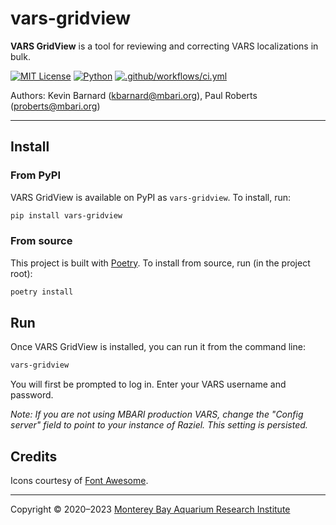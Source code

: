 # vars-gridview

**VARS GridView** is a tool for reviewing and correcting VARS localizations in bulk.

[![MIT License](https://img.shields.io/badge/license-MIT-blue.svg)](https://opensource.org/licenses/MIT)
[![Python](https://img.shields.io/badge/language-Python-blue.svg)](https://www.python.org/downloads/)
[![.github/workflows/ci.yml](https://github.com/mbari-org/vars-gridview/actions/workflows/ci.yml/badge.svg)](https://github.com/mbari-org/vars-gridview/actions/workflows/ci.yml)

Authors: Kevin Barnard ([kbarnard@mbari.org](mailto:kbarnard@mbari.org)), Paul Roberts ([proberts@mbari.org](mailto:proberts@mbari.org))

---

## Install

### From PyPI

VARS GridView is available on PyPI as `vars-gridview`. To install, run:

```bash
pip install vars-gridview
```

### From source

This project is built with [Poetry](https://python-poetry.org/). To install from source, run (in the project root):

```bash
poetry install
```

## Run

Once VARS GridView is installed, you can run it from the command line:

```bash
vars-gridview
```

You will first be prompted to log in. Enter your VARS username and password. 

*Note: If you are not using MBARI production VARS, change the "Config server" field to point to your instance of Raziel. This setting is persisted.*

## Credits

Icons courtesy of [Font Awesome](https://fontawesome.com/).

---

Copyright &copy; 2020&ndash;2023 [Monterey Bay Aquarium Research Institute](https://www.mbari.org)

